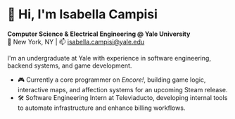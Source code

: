 # 👋 Hi, I'm Isabella Campisi

**Computer Science & Electrical Engineering @ Yale University**  
📍 New York, NY | 📫 isabella.campisi@yale.edu  

I'm an undergraduate at Yale with experience in software engineering, backend systems, and game development.

- 🎮 Currently a core programmer on *Encore!*, building game logic, interactive maps, and affection systems for an upcoming Steam release.
- 🛠️ Software Engineering Intern at Televiaducto, developing internal tools to automate infrastructure and enhance billing workflows.
